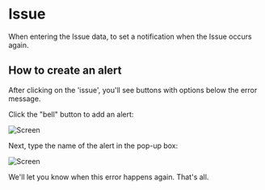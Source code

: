 # Issue

When entering the Issue data, to set a notification when the Issue occurs again.

## How to create an alert

After clicking on the 'issue', you'll see buttons with options below the error message.

Click the "bell" button to add an alert:

![Screen](/img/alert.png)

Next, type the name of the alert in the pop-up box:

![Screen](/img/alert-modal.png)

We'll let you know when this error happens again. That's all.

